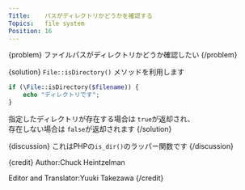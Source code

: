 ```yaml
---
Title:    パスがディレクトリかどうかを確認する
Topics:   file system
Position: 16
---
```


{problem}
ファイルパスがディレクトリかどうか確認したい
{/problem}

{solution}
`File::isDirectory()` メソッドを利用します

```php
if (\File::isDirectory($filename)) {
    echo "ディレクトリです";
}
```

指定したディレクトリが存在する場合は `true`が返却され、  
存在しない場合は `false`が返却されます
{/solution}

{discussion}
これはPHPの`is_dir()`のラッパー関数です
{/discussion}

{credit}
Author:Chuck Heintzelman

Editor and Translator:Yuuki Takezawa
{/credit}
